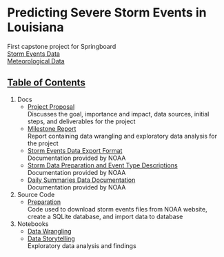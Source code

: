 # Predicting Severe Storm Events in Louisiana

First capstone project for Springboard  
[Storm Events Data](https://www.ncdc.noaa.gov/stormevents/)  
[Meteorological Data](https://www.ncdc.noaa.gov/cdo-web/)

## [Table of Contents](#table-of-contents)

1. Docs
   - [Project Proposal](https://github.com/jennyrhee/storm-events/blob/master/docs/projectproposal.pdf)  
   Discusses the goal, importance and impact, data sources, initial steps, and deliverables for the project
   - [Milestone Report](https://github.com/jennyrhee/storm-events/blob/master/docs/milestone-report.md)  
   Report containing data wrangling and exploratory data analysis for the project
   - [Storm Events Data Export Format](https://github.com/jennyrhee/storm-events/blob/master/docs/storm-data-export-format.pdf)  
   Documentation provided by NOAA
   - [Storm Data Preparation and Event Type Descriptions](https://github.com/jennyrhee/storm-events/blob/master/docs/storm-data-preparation-event-types.pdf)  
   Documentation provided by NOAA
   - [Daily Summaries Data Documentation](https://github.com/jennyrhee/storm-events/blob/master/docs/daily-summaries-documentation.pdf)  
   Documentation provided by NOAA
2. Source Code  
   - [Preparation](https://github.com/jennyrhee/storm-events/tree/master/src/preparation)  
   Code used to download storm events files from NOAA website, create a SQLite database, and import data to database
3. Notebooks
   - [Data Wrangling](https://github.com/jennyrhee/storm-events/blob/master/notebooks/data_wrangling.ipynb)
   - [Data Storytelling](https://github.com/jennyrhee/storm-events/blob/master/notebooks/data_storytelling.ipynb)  
     Exploratory data analysis and findings
